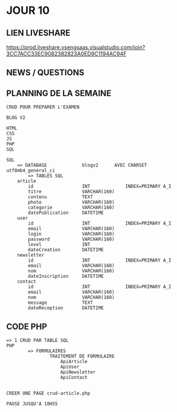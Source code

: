 # JOUR 10

## LIEN LIVESHARE

https://prod.liveshare.vsengsaas.visualstudio.com/join?3CC7ACC33EC9082382823A0ED9C1194AC94F


## NEWS / QUESTIONS


## PLANNING DE LA SEMAINE

    CRUD POUR PREPARER L'EXAMEN

    BLOG V2

    HTML
    CSS
    JS
    PHP
    SQL

    SQL
        => DATABASE             blogv2      AVEC CHARSET utf8mb4_general_ci
            => TABLES SQL
        article
            id                  INT             INDEX=PRIMARY A_I
            titre               VARCHAR(160)
            contenu             TEXT
            photo               VARCHAR(160)
            categorie           VARCHAR(160)
            datePublication     DATETIME
        user
            id                  INT             INDEX=PRIMARY A_I
            email               VARCHAR(160)
            login               VARCHAR(160)
            password            VARCHAR(160)
            level               INT
            dateCreation        DATETIME
        newsletter
            id                  INT             INDEX=PRIMARY A_I
            email               VARCHAR(160)
            nom                 VARCHAR(160)
            dateInscription     DATETIME
        contact
            id                  INT             INDEX=PRIMARY A_I
            email               VARCHAR(160)
            nom                 VARCHAR(160)
            message             TEXT
            dateReception       DATETIME



## CODE PHP

    => 1 CRUD PAR TABLE SQL
    PHP
            => FORMULAIRES
                    TRAITEMENT DE FORMULAIRE
                        ApiArticle
                        ApiUser
                        ApiNewsletter
                        ApiContact


    CREER UNE PAGE crud-article.php

    PAUSE JUSQU'A 10H55

